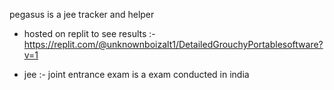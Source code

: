 pegasus is a jee tracker and helper



- hosted on replit to see results :- https://replit.com/@unknownboizalt1/DetailedGrouchyPortablesoftware?v=1



- jee :- joint entrance exam is a exam conducted in india 
